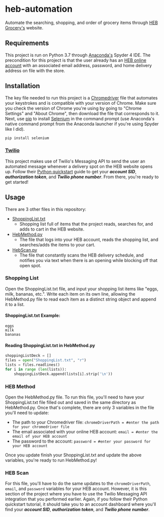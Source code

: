 # heb-automation
Automate the searching, shopping, and order of grocery items through [HEB Grocery's](https://www.heb.com/ "HEB") website.

## Requirements
This project is run on Python 3.7 through [Anaconda's](https://www.anaconda.com/products/individual "Anaconda individual download site") Spyder 4 IDE. The precondition for this project is that the user already has an [HEB online account](https://www.heb.com/my-account/user-register "Resgister for an HEB online account") with an associated email address, password, and home delivery address on file with the store.

## Installation
The key file needed to run this project is a [Chromedriver](https://chromedriver.chromium.org/downloads "Chromedriver download site") file that automates your keystrokes and is compatible with your version of Chrome. Make sure you check the version of Chrome you're using by going to "Chrome Settings" and "About Chrome", then download the file that corresponds to it. Next, use [pip](https://pip.pypa.io/en/stable/installing/ "pip installation documentation") to install [Selenium](https://www.selenium.dev/ "SeleniumHQ Browser Automation") in the command prompt (use Anaconda's native command prompt from the Anaconda launcher if you're using Spyder like I did). 
```bash
pip install selenium
```
### [Twilio](https://www.twilio.com/messaging "Twilio Messaging API")
This project makes use of Twilio's Messaging API to send the user an automated message whenever a delivery spot on the HEB website opens up. Follow their [Python quickstart](https://www.twilio.com/docs/sms/quickstart/python "Twilio Messaging API: Python quickstart") guide to get your ***account SID***, ***authorization token***, and ***Twilio phone number***. From there, you're ready to get started!

## Usage
There are 3 other files in this repository:
* [ShoppingList.txt](ShoppingList.txt)
  * Shopping list full of items that the project reads, searches for, and adds to cart in the HEB website.
* [HebMethod.py](HebMethod.py)
  * The file that logs into your HEB account, reads the shopping list, and searches/adds the items to your cart.
* [HebScan.py](HebScan.py)
  * The file that constantly scans the HEB delivery schedule, and notifies you via text when there is an opening while blocking off that open spot.
### Shopping List
Open the ShoppingList.txt file, and input your shopping list items like "eggs, milk, bananas, etc.". Write each item on its own line, allowing the HebMethod.py file to read each item as a distinct string object and append it to a list.
#### ShoppingList.txt Example:
```
eggs
milk
bananas
```
#### Reading ShoppingList.txt in HebMethod.py
```python
shoppingListDeck = []
files = open("ShoppingList.txt", "r")
lists = files.readlines()
for i in range (len(lists)):
    shoppingListDeck.append(lists[i].strip('\n'))
```
### HEB Method
Open the HebMethod.py file. To run this file, you'll need to have your ShoppingList.txt file filled out and saved in the same directory as HebMethod.py. Once that's complete, there are only 3 variables in the file you'll need to update:
* The path to your Chromedriver file: ```chromeDriverPath = #enter the path for your chromedriver file```
* The email associated with your online HEB account: ```email = #enter the email of your HEB account```
* The password to the account: ```password = #enter your password for your HEB account```

Once you update finish your ShoppingList.txt and update the above variables, you're ready to run HebMethod.py!
### HEB Scan
For this file, you'll have to do the same updates to the ```chromeDriverPath```, ```email```, and ```password``` variables for your HEB account. However, it is this section of the project where you have to use the Twilio Messaging API integration that you performed earlier. Again, if you follow their Python quickstart tutorial, it should take you to an account dashboard where you'll find your ***account SID***, ***authorization token***, and ***Twilio phone number***.
